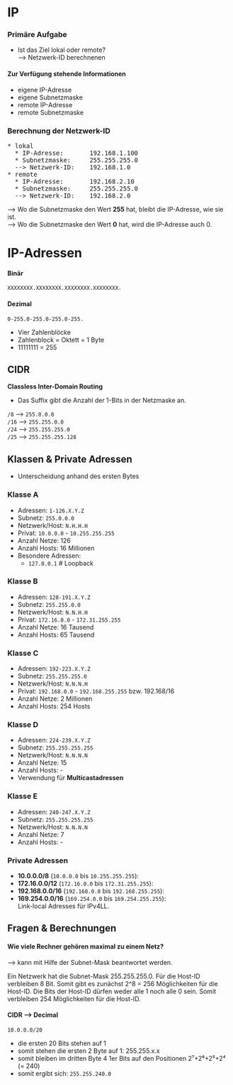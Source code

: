 IP
========

### Primäre Aufgabe

* Ist das Ziel lokal oder remote?  
  --> Netzwerk-ID berechnenen

#### Zur Verfügung stehende Informationen

* eigene IP-Adresse
* eigene Subnetzmaske
* remote IP-Adresse
* remote Subnetzmaske

### Berechnung der Netzwerk-ID

<pre>
* lokal
  * IP-Adresse:       192.168.1.100
  * Subnetzmaske:     255.255.255.0
  --> Netzwerk-ID:    192.168.1.0
* remote
  * IP-Adresse:       192.168.2.10
  * Subnetzmaske:     255.255.255.0
  --> Netzwerk-ID:    192.168.2.0
</pre>


--> Wo die Subnetzmaske den Wert **255** hat, bleibt die IP-Adresse, wie sie ist.  
--> Wo die Subnetzmaske den Wert **0** hat, wird die IP-Adresse auch 0.

# IP-Adressen

#### Binär

`XXXXXXXX.XXXXXXXX.XXXXXXXX.XXXXXXXX.`

#### Dezimal

`0-255.0-255.0-255.0-255.`

* Vier Zahlenblöcke
* Zahlenblock = Oktett = 1 Byte
* 11111111 = 255

## CIDR

**Classless Inter-Domain Routing**

* Das Suffix gibt die Anzahl der 1-Bits in der Netzmaske an.

`/8`  --> `255.0.0.0`  
`/16` --> `255.255.0.0`  
`/24` --> `255.255.255.0`  
`/25` --> `255.255.255.128` 

## Klassen & Private Adressen

* Unterscheidung anhand des ersten Bytes

### Klasse A

* Adressen: `1-126.X.Y.Z`
* Subnetz: `255.0.0.0`
* Netzwerk/Host: `N.H.H.H`
* Privat: `10.0.0.0` - `10.255.255.255`
* Anzahl Netze: 126
* Anzahl Hosts: 16 Millionen
* Besondere Adressen: 
  * `127.0.0.1` # Loopback

### Klasse B

* Adressen: `128-191.X.Y.Z`
* Subnetz: `255.255.0.0`
* Netzwerk/Host: `N.N.H.H`
* Privat: `172.16.0.0` - `172.31.255.255`
* Anzahl Netze: 16 Tausend
* Anzahl Hosts: 65 Tausend

### Klasse C

* Adressen: `192-223.X.Y.Z`
* Subnetz: `255.255.255.0`
* Netzwerk/Host: `N.N.N.H`
* Privat: `192.168.0.0` - `192.168.255.255` bzw. 192.168/16
* Anzahl Netze: 2 Millionen
* Anzahl Hosts: 254 Hosts

### Klasse D

* Adressen: `224-239.X.Y.Z`
* Subnetz: `255.255.255.255`
* Netzwerk/Host: `N.N.N.N`
* Anzahl Netze: 15
* Anzahl Hosts: -
* Verwendung für **Multicastadressen**

### Klasse E

* Adressen: `240-247.X.Y.Z`
* Subnetz: `255.255.255.255`
* Netzwerk/Host: `N.N.N.N`
* Anzahl Netze: 7
* Anzahl Hosts: -

### Private Adressen

* **10.0.0.0/8** (`10.0.0.0` bis `10.255.255.255`):  
* **172.16.0.0/12** (`172.16.0.0` bis `172.31.255.255`):  
* **192.168.0.0/16** (`192.168.0.0` bis `192.168.255.255`):  
* **169.254.0.0/16** (`169.254.0.0` bis `169.254.255.255`):  
  Link-local Adresses für IPv4LL.

## Fragen & Berechnungen

#### Wie viele Rechner gehören maximal zu einem Netz?

--> kann mit Hilfe der Subnet-Mask beantwortet werden.

Ein Netzwerk hat die Subnet-Mask 255.255.255.0. 
Für die Host-ID verbleiben 8 Bit. 
Somit gibt es zunächst 2^8 = 256 Möglichkeiten für die Host-ID. 
Die Bits der Host-ID dürfen weder alle 1 noch alle 0 sein. Somit verbleiben 254 Möglichkeiten für die Host-ID. 

#### CIDR --> Decimal

`10.0.0.0/20`

* die ersten 20 Bits stehen auf 1
* somit stehen die ersten 2 Byte auf 1: 255.255.x.x
* somit bleiben im dritten Byte 4 1er Bits auf den Positionen 2⁷+2⁶+2⁵+2⁴ (= 240)
* somit ergibt sich: `255.255.240.0`